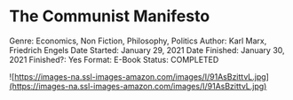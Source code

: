 # The Communist Manifesto

Genre: Economics, Non Fiction, Philosophy, Politics
Author: Karl Marx, Friedrich Engels
Date Started: January 29, 2021
Date Finished: January 30, 2021
Finished?: Yes
Format: E-Book
Status: COMPLETED

![https://images-na.ssl-images-amazon.com/images/I/91AsBzittvL.jpg](https://images-na.ssl-images-amazon.com/images/I/91AsBzittvL.jpg)
